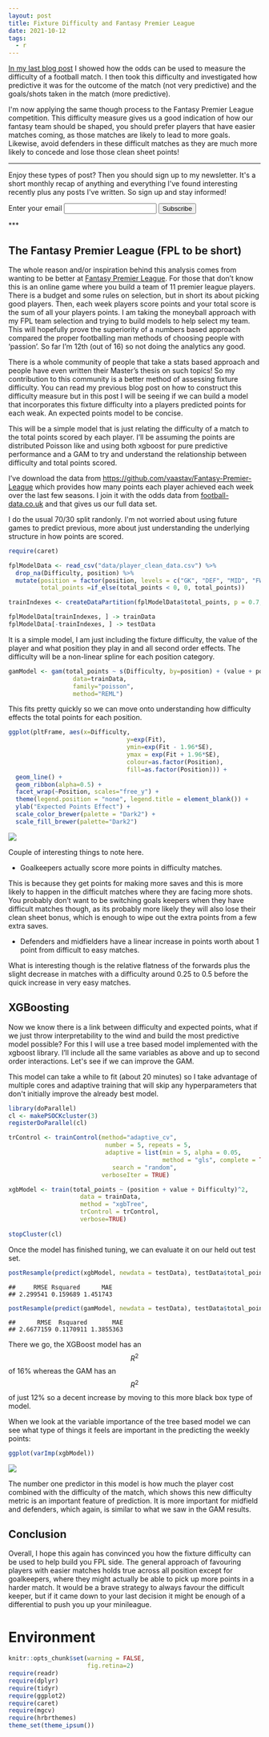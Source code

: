 ```yaml
---
layout: post
title: Fixture Difficulty and Fantasy Premier League
date: 2021-10-12
tags:
  - r
---
```


[In my last blog post](http://dm13450.github.io/2021/09/26/Fixture-Difficulty.html) I showed how the odds can be used to measure the
difficulty of a football match. I then took this difficulty and
investigated how predictive it was for the outcome of the match (not
very predictive) and the goals/shots taken in the match (more
predictive).

I'm now applying the same though process to the Fantasy Premier League
competition. This difficulty measure gives us a good indication of how our fantasy team should be
shaped, you should prefer players that have easier matches coming, as those
matches are likely to lead to more goals. Likewise, avoid defenders in
these difficult matches as they are much more likely to concede and lose
those clean sheet points!

***
Enjoy these types of post? Then you should sign up to my newsletter. It's a short monthly recap of anything and everything I've found interesting recently plus
any posts I've written. So sign up and stay informed!

<p>
<form
  action="https://buttondown.email/api/emails/embed-subscribe/dm13450"
  method="post"
  target="popupwindow"
  onsubmit="window.open('https://buttondown.email/dm13450', 'popupwindow')"
  class="embeddable-buttondown-form">
  <label for="bd-email">Enter your email</label>
  <input type="email" name="email" id="bd-email" />
  <input type="hidden" value="1" name="embed" />
  <input type="submit" value="Subscribe" />
  </form>
  </p>
***

## The Fantasy Premier League (FPL to be short)

The whole reason and/or inspiration behind this analysis comes from
wanting to be better at
[Fantasy Premier League](https://fantasy.premierleague.com/). For
those that don’t know this is an online game where you build a team of
11 premier league players. There is a budget and some rules on
selection, but in short its about picking good players. Then, each
week players score points and your total score is the sum of all your
players points. I am taking the moneyball approach with my FPL team
selection and trying to build models to help select my team. This will hopefully
prove the superiority of a numbers based approach compared the proper
footballing man methods of choosing people with ‘passion’. So far I’m
12th (out of 16) so not doing the analytics any good.

There is a whole community of people that take a stats based approach and
people have even written their Master’s thesis on such topics! So my
contribution to this community is a better method of assessing fixture
difficulty. You can read my previous blog post on how to construct this
difficulty measure but in this post I will be seeing if we can build a
model that incorporates this fixture difficulty into a players
predicted points for each weak. An expected points model to be
concise.

This will be a simple model that is just relating the difficulty of a
match to the total points scored by each player. I’ll be assuming the
points are distributed Poisson like and using both xgboost for pure
predictive performance and a GAM to try and understand the relationship
between difficulty and total points scored.

I’ve download the data from
<https://github.com/vaastav/Fantasy-Premier-League> which provides how
many points each player achieved each week over the last few seasons. I
join it with the odds data from [football-data.co.uk](https://www.football-data.co.uk/)  and that gives us our full data set.

I do the usual 70/30 split randonly. I'm not worried about using
future games to predict previous, more about just understanding the
underlying structure in how points are scored.  

``` r
require(caret)

fplModelData <- read_csv("data/player_clean_data.csv") %>% 
  drop_na(Difficulty, position) %>% 
  mutate(position = factor(position, levels = c("GK", "DEF", "MID", "FWD")),
         total_points =if_else(total_points < 0, 0, total_points)) 

trainIndexes <- createDataPartition(fplModelData$total_points, p = 0.7, list=F)

fplModelData[trainIndexes, ] -> trainData
fplModelData[-trainIndexes, ] -> testData
```

It is a simple model, I am just including the fixture
difficulty, the value of the player and what position they play in and
all second order effects. The difficulty will be a non-linear spline
for each position category. 

``` r
gamModel <- gam(total_points ~ s(Difficulty, by=position) + (value + position)^2, 
                  data=trainData, 
                  family="poisson",
                  method="REML")
```

This fits pretty quickly so we can move onto understanding how
difficulty effects the total points for each position. 

``` r
ggplot(pltFrame, aes(x=Difficulty,
                                 y=exp(Fit),
								 ymin=exp(Fit - 1.96*SE),
								 ymax = exp(Fit + 1.96*SE), 
								 colour=as.factor(Position),
								 fill=as.factor(Position))) + 
  geom_line() + 
  geom_ribbon(alpha=0.5) + 
  facet_wrap(~Position, scales="free_y") + 
  theme(legend.position = "none", legend.title = element_blank()) + 
  ylab("Expected Points Effect") +
  scale_color_brewer(palette = "Dark2") + 
  scale_fill_brewer(palette="Dark2")
```

![](/assets/FixtureDifficultyFPL_files/figure-gfm/unnamed-chunk-4-1.png)

Couple of interesting things to note here.

* Goalkeepers actually score more points in difficulty matches.

This is because they get points for making more saves and this is more likely to happen in the difficult
matches where they are facing more shots. You probably don’t want to
be switching goals keepers when they have difficult matches though, as
its probably more likely they will also lose their clean sheet bonus,
which is enough to wipe out the extra points from a few extra
saves.

* Defenders and midfielders have a linear increase in points
worth about 1 point from difficult to easy matches.

What is interesting though is the relative flatness of the
forwards plus the slight decrease in matches with a difficulty
around 0.25 to 0.5 before the quick increase in very easy matches.

## XGBoosting

Now we know there is a link between difficulty and expected points,
what if we just throw interpretability to the wind and build the most
predictive model possible? For this I will use a tree based model
implemented with the xgboost library. I’ll include all the same
variables as above and up to second order interactions. Let's see if
we can improve the GAM.

This model can take a while to fit (about 20 minutes) so I take
advantage of multiple cores and adaptive training that will skip any
hyperparameters that don't initially improve the already best model. 

``` r
library(doParallel)
cl <- makePSOCKcluster(3)
registerDoParallel(cl)

trControl <- trainControl(method="adaptive_cv",
                           number = 5, repeats = 5,
                           adaptive = list(min = 5, alpha = 0.05, 
                                           method = "gls", complete = TRUE),
                             search = "random", 
                          verboseIter = TRUE)

xgbModel <- train(total_points ~ (position + value + Difficulty)^2, 
                    data = trainData, 
                    method = "xgbTree", 
                    trControl = trControl,
                    verbose=TRUE)
					
stopCluster(cl)
```

Once the model has finished tuning, we can evaluate it on our held out
test set. 

``` r
postResample(predict(xgbModel, newdata = testData), testData$total_points)
```

    ##     RMSE Rsquared      MAE 
    ## 2.299541 0.159689 1.451743

``` r
postResample(predict(gamModel, newdata = testData), testData$total_points)
```

    ##      RMSE  Rsquared       MAE 
    ## 2.6677159 0.1170911 1.3855363

There we go, the XGBoost model has an $$R^2$$ of 16% whereas the GAM has
an $$R^2$$ of just 12% so  a decent increase by moving to this more
black box type of model. 

When we look at the variable importance of the tree based model we can
see what type of things it feels are important in the predicting the
weekly points:

``` r
ggplot(varImp(xgbModel))
```

![](/assets/FixtureDifficultyFPL_files/figure-gfm/unnamed-chunk-7-1.png)

The number one predictor in this model is how much the player cost
combined with the difficulty of the match, which shows this new
difficulty metric is an important feature of prediction. It is more
important for midfield and defenders, which again, is similar to what
we saw in the GAM results. 

## Conclusion

Overall, I hope this again has convinced you how the fixture difficulty
can be used to help build you FPL side. The general approach of
favouring players with easier matches holds true across all position
except for goalkeepers, where they might actually be able to pick up
more points in a harder match. It would be a brave strategy to always
favour the difficult keeper, but if it came down to your last decision it
might be enough of a differential to push you up your minileague.

# Environment

``` r
knitr::opts_chunk$set(warning = FALSE,
                      fig.retina=2)
require(readr)
require(dplyr)
require(tidyr)
require(ggplot2)
require(caret)
require(mgcv)
require(hrbrthemes)
theme_set(theme_ipsum())
```
